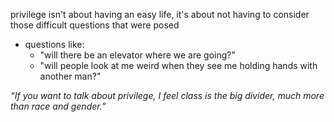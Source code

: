 
privilege isn't about having an easy life, it's about not having to consider those difficult questions that were posed
- questions like:
    - "will there be an elevator where we are going?"
    - "will people look at me weird when they see me holding hands with another man?"

*“If you want to talk about privilege, I feel class is the big divider, much more than race and gender.”*
